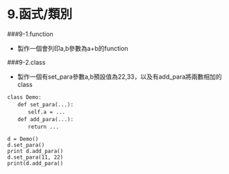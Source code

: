 # 9.函式/類別

###9-1.function
  - 製作一個會列印a,b參數為a+b的function

###9-2.class
  - 製作一個有set_para參數a,b預設值為22,33，以及有add_para將兩數相加的 class
```
class Demo:
　　def set_para(...):
　　　　self.a = ...  
　　def add_para(...):
　　　　return ...
```
```
d = Demo()
d.set_para()
print d.add_para() 
d.set_para(11, 22)
print(d.add_para() 
```
